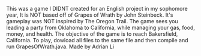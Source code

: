 This was a game I DIDNT created for an English project in my sophomore year, It is NOT based off of Grapes of Wrath by John Steinbeck. It's gameplay was NOT inspired by The Oregon Trail. The game sees you leading a party from Oklahoma to California, while managing your gas, food, money, and health. The objective of the game is to reach Bakersfield, California. To play, dowload all files to the same file and then compile and run GrapesOfWrath.java. Made by Adrian Li
